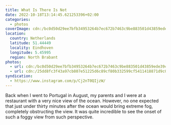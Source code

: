 ```yaml
---
title: What Is There Is Not
date: 2022-10-18T13:14:45.621253396+02:00
categories:
  - photos
coverImage: cdn:/bc0d50d29ee7bfb34953264b7ec672b7463c9be883501d43859ede39c7e20e0c
location:
  country: Netherlands
  latitude: 51.44449
  locality: Eindhoven
  longitude: 5.45995
  region: North Brabant
photos:
  - url: cdn:/bc0d50d29ee7bfb34953264b7ec672b7463c9be883501d43859ede39c7e20e0c
  - url: cdn:/25dd8fc3f43a97cb807e51225d6c89cf80b332599cf5411418871d9c042c15ba
syndication:
  - https://www.instagram.com/p/Cj2nT0QIjzW/
---
```


Back when I went to Portugal in August, my parents and I were at a restaurant with a very nice view of the ocean. However, no one expected that just under thirty minutes after the ocean would bring extreme fog, completely obstructing the view. It was quite incredible to see the onset of such a foggy view from such perspective.
